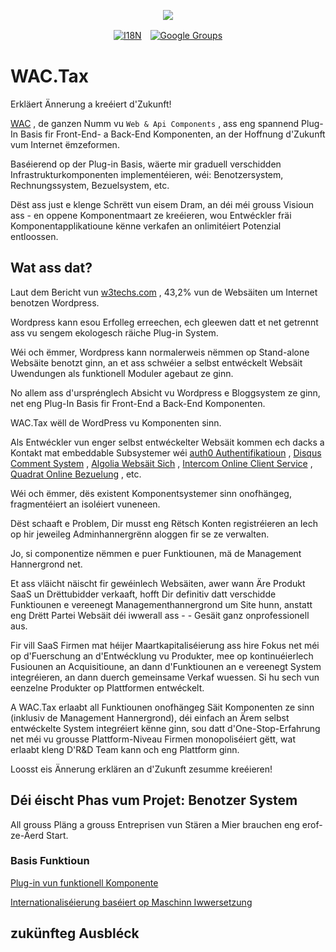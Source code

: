 <p align="center"><a href="https://wac.tax"><img src="https://cdn.jsdelivr.net/gh/wactax/img/logo.svg"/></a></p><p align="center"><a href="https://github.com/wactax/wac.tax/blob/main/doc/README.md#readme"><img alt="I18N" src="https://cdn.jsdelivr.net/gh/wactax/img/t.svg"/></a>　<a href="https://groups.google.com/u/2/g/wactax"><img alt="Google Groups" src="https://cdn.jsdelivr.net/gh/wactax/img/g-groups.svg"/></a></p>

# WAC.Tax

Erkläert Ännerung a kreéiert d'Zukunft!

[WAC](https://wac.tax) , de ganzen Numm vu `Web & Api Components` , ass eng spannend Plug-In Basis fir Front-End- a Back-End Komponenten, an der Hoffnung d'Zukunft vum Internet ëmzeformen.

Baséierend op der Plug-in Basis, wäerte mir graduell verschidden Infrastrukturkomponenten implementéieren, wéi: Benotzersystem, Rechnungssystem, Bezuelsystem, etc.

Dëst ass just e klenge Schrëtt vun eisem Dram, an déi méi grouss Visioun ass - en oppene Komponentmaart ze kreéieren, wou Entwéckler fräi Komponentapplikatioune kënne verkafen an onlimitéiert Potenzial entloossen.

## Wat ass dat?

Laut dem Bericht vun [w3techs.com](https://w3techs.com/technologies/details/cm-wordpress) , 43,2% vun de Websäiten um Internet benotzen Wordpress.

Wordpress kann esou Erfolleg erreechen, ech gleewen datt et net getrennt ass vu sengem ekologesch räiche Plug-in System.

Wéi och ëmmer, Wordpress kann normalerweis nëmmen op Stand-alone Websäite benotzt ginn, an et ass schwéier a selbst entwéckelt Websäit Uwendungen als funktionell Moduler agebaut ze ginn.

No allem ass d'ursprénglech Absicht vu Wordpress e Bloggsystem ze ginn, net eng Plug-In Basis fir Front-End a Back-End Komponenten.

WAC.Tax wëll de WordPress vu Komponenten sinn.

Als Entwéckler vun enger selbst entwéckelter Websäit kommen ech dacks a Kontakt mat embeddable Subsystemer wéi [auth0 Authentifikatioun](https://auth0.com) , [Disqus Comment System](https://disqus.com) , [Algolia Websäit Sich](https://www.algolia.com) , [Intercom Online Client Service](https://www.intercom.com) , [Quadrat Online Bezuelung](https://developer.squareup.com/docs/web-payments/overview) , etc.

Wéi och ëmmer, dës existent Komponentsystemer sinn onofhängeg, fragmentéiert an isoléiert vuneneen.

Dëst schaaft e Problem, Dir musst eng Rëtsch Konten registréieren an Iech op hir jeweileg Adminhannergrënn aloggen fir se ze verwalten.

Jo, si componentize nëmmen e puer Funktiounen, mä de Management Hannergrond net.

Et ass vläicht näischt fir gewéinlech Websäiten, awer wann Äre Produkt SaaS un Drëttubidder verkaaft, hofft Dir definitiv datt verschidde Funktiounen e vereenegt Managementhannergrond um Site hunn, anstatt eng Drëtt Partei Websäit déi iwwerall ass - - Gesäit ganz onprofessionell aus.

Fir vill SaaS Firmen mat héijer Maartkapitaliséierung ass hire Fokus net méi op d'Fuerschung an d'Entwécklung vu Produkter, mee op kontinuéierlech Fusiounen an Acquisitioune, an dann d'Funktiounen an e vereenegt System integréieren, an dann duerch gemeinsame Verkaf wuessen. Si hu sech vun eenzelne Produkter op Plattformen entwéckelt.

A WAC.Tax erlaabt all Funktiounen onofhängeg Säit Komponenten ze sinn (inklusiv de Management Hannergrond), déi einfach an Ärem selbst entwéckelte System integréiert kënne ginn, sou datt d'One-Stop-Erfahrung net méi vu grousse Plattform-Niveau Firmen monopoliséiert gëtt, wat erlaabt kleng D'R&D Team kann och eng Plattform ginn.

Loosst eis Ännerung erklären an d'Zukunft zesumme kreéieren!

## Déi éischt Phas vum Projet: Benotzer System

All grouss Pläng a grouss Entreprisen vun Stären a Mier brauchen eng erof-ze-Äerd Start.

### Basis Funktioun

[Plug-in vun funktionell Komponente](./pkg.md)

[Internationaliséierung baséiert op Maschinn Iwwersetzung](./i18n.md)

## zukünfteg Ausbléck
